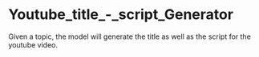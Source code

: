 # Youtube_title_-_script_Generator

Given a topic,
the model will generate the title as well as the script for the youtube video.
